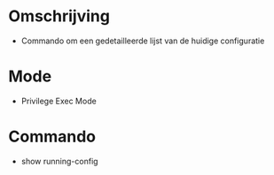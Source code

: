 # Omschrijving 
- Commando om een gedetailleerde lijst van de huidige configuratie

# Mode 
- Privilege Exec Mode 

# Commando 
- show running-config


